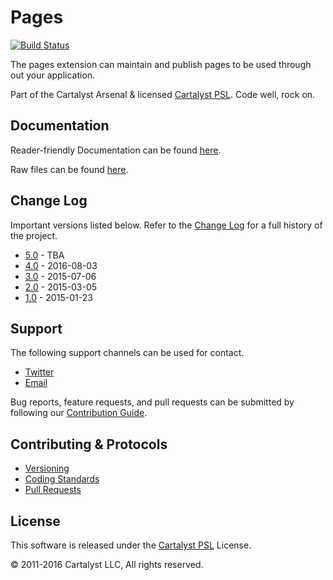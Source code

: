 # Pages

[![Build Status](https://magnum.travis-ci.com/cartalyst/platform-pages.svg?token=98Zt8zYdwyheTKqziswS&branch=5.0)](https://magnum.travis-ci.com/cartalyst/platform-pages)

The pages extension can maintain and publish pages to be used through out your application.

Part of the Cartalyst Arsenal & licensed [Cartalyst PSL](LICENSE). Code well, rock on.

## Documentation

Reader-friendly Documentation can be found [here](https://cartalyst.com/manual/platform-pages/5.0).

Raw files can be found [here](https://github.com/cartalyst/platform-pages/tree/docs/5.0).

## Change Log

Important versions listed below. Refer to the [Change Log](CHANGELOG.md) for a full history of the project.

- [5.0](CHANGELOG.md) - TBA
- [4.0](CHANGELOG.md) - 2016-08-03
- [3.0](CHANGELOG.md) - 2015-07-06
- [2.0](CHANGELOG.md) - 2015-03-05
- [1.0](CHANGELOG.md) - 2015-01-23

## Support

The following support channels can be used for contact.

- [Twitter](https://twitter.com/cartalyst)
- [Email](mailto:help@cartalyst.com)

Bug reports, feature requests, and pull requests can be submitted by following our [Contribution Guide](CONTRIBUTING.md).

## Contributing & Protocols

- [Versioning](CONTRIBUTING.md#versioning)
- [Coding Standards](CONTRIBUTING.md#coding-standards)
- [Pull Requests](CONTRIBUTING.md#pull-requests)

## License

This software is released under the [Cartalyst PSL](LICENSE) License.

© 2011-2016 Cartalyst LLC, All rights reserved.
